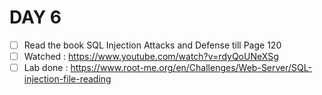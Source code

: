 # DAY 6 

* [ ] Read the book SQL Injection Attacks and Defense till Page 120
* [ ] Watched : https://www.youtube.com/watch?v=rdyQoUNeXSg
* [ ] Lab done : https://www.root-me.org/en/Challenges/Web-Server/SQL-injection-file-reading
